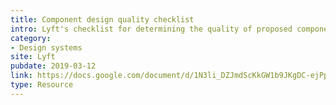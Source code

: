```yaml
---
title: Component design quality checklist
intro: Lyft's checklist for determining the quality of proposed components.
category:
- Design systems
site: Lyft
pubdate: 2019-03-12
link: https://docs.google.com/document/d/1N3li_DZJmdScKkGW1b9JKgDC-ejPpQYbYd1g1e9W6Ig/edit
type: Resource
---
```

